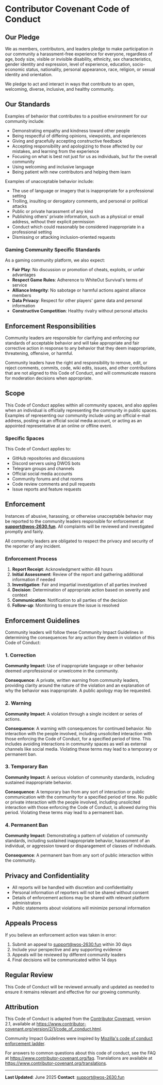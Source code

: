 # Contributor Covenant Code of Conduct

## Our Pledge

We as members, contributors, and leaders pledge to make participation in our community a harassment-free experience for everyone, regardless of age, body size, visible or invisible disability, ethnicity, sex characteristics, gender identity and expression, level of experience, education, socio-economic status, nationality, personal appearance, race, religion, or sexual identity and orientation.

We pledge to act and interact in ways that contribute to an open, welcoming, diverse, inclusive, and healthy community.

## Our Standards

Examples of behavior that contributes to a positive environment for our community include:

* Demonstrating empathy and kindness toward other people
* Being respectful of differing opinions, viewpoints, and experiences
* Giving and gracefully accepting constructive feedback
* Accepting responsibility and apologizing to those affected by our mistakes, and learning from the experience
* Focusing on what is best not just for us as individuals, but for the overall community
* Using welcoming and inclusive language
* Being patient with new contributors and helping them learn

Examples of unacceptable behavior include:

* The use of language or imagery that is inappropriate for a professional setting
* Trolling, insulting or derogatory comments, and personal or political attacks
* Public or private harassment of any kind
* Publishing others' private information, such as a physical or email address, without their explicit permission
* Conduct which could reasonably be considered inappropriate in a professional setting
* Dismissing or attacking inclusion-oriented requests

### Gaming Community Specific Standards

As a gaming community platform, we also expect:

* **Fair Play**: No discussion or promotion of cheats, exploits, or unfair advantages
* **Respect Game Rules**: Adherence to WhiteOut Survival's terms of service
* **Alliance Integrity**: No sabotage or harmful actions against alliance members
* **Data Privacy**: Respect for other players' game data and personal information
* **Constructive Competition**: Healthy rivalry without personal attacks

## Enforcement Responsibilities

Community leaders are responsible for clarifying and enforcing our standards of acceptable behavior and will take appropriate and fair corrective action in response to any behavior that they deem inappropriate, threatening, offensive, or harmful.

Community leaders have the right and responsibility to remove, edit, or reject comments, commits, code, wiki edits, issues, and other contributions that are not aligned to this Code of Conduct, and will communicate reasons for moderation decisions when appropriate.

## Scope

This Code of Conduct applies within all community spaces, and also applies when an individual is officially representing the community in public spaces. Examples of representing our community include using an official e-mail address, posting via an official social media account, or acting as an appointed representative at an online or offline event.

### Specific Spaces

This Code of Conduct applies to:
* GitHub repositories and discussions
* Discord servers using DWOS bots
* Telegram groups and channels
* Official social media accounts
* Community forums and chat rooms
* Code review comments and pull requests
* Issue reports and feature requests

## Enforcement

Instances of abusive, harassing, or otherwise unacceptable behavior may be reported to the community leaders responsible for enforcement at **support@wos-2630.fun**. All complaints will be reviewed and investigated promptly and fairly.

All community leaders are obligated to respect the privacy and security of the reporter of any incident.

### Enforcement Process

1. **Report Receipt**: Acknowledgment within 48 hours
2. **Initial Assessment**: Review of the report and gathering additional information if needed
3. **Investigation**: Fair and impartial investigation of all parties involved
4. **Decision**: Determination of appropriate action based on severity and context
5. **Communication**: Notification to all parties of the decision
6. **Follow-up**: Monitoring to ensure the issue is resolved

## Enforcement Guidelines

Community leaders will follow these Community Impact Guidelines in determining the consequences for any action they deem in violation of this Code of Conduct:

### 1. Correction

**Community Impact**: Use of inappropriate language or other behavior deemed unprofessional or unwelcome in the community.

**Consequence**: A private, written warning from community leaders, providing clarity around the nature of the violation and an explanation of why the behavior was inappropriate. A public apology may be requested.

### 2. Warning

**Community Impact**: A violation through a single incident or series of actions.

**Consequence**: A warning with consequences for continued behavior. No interaction with the people involved, including unsolicited interaction with those enforcing the Code of Conduct, for a specified period of time. This includes avoiding interactions in community spaces as well as external channels like social media. Violating these terms may lead to a temporary or permanent ban.

### 3. Temporary Ban

**Community Impact**: A serious violation of community standards, including sustained inappropriate behavior.

**Consequence**: A temporary ban from any sort of interaction or public communication with the community for a specified period of time. No public or private interaction with the people involved, including unsolicited interaction with those enforcing the Code of Conduct, is allowed during this period. Violating these terms may lead to a permanent ban.

### 4. Permanent Ban

**Community Impact**: Demonstrating a pattern of violation of community standards, including sustained inappropriate behavior, harassment of an individual, or aggression toward or disparagement of classes of individuals.

**Consequence**: A permanent ban from any sort of public interaction within the community.

## Privacy and Confidentiality

* All reports will be handled with discretion and confidentiality
* Personal information of reporters will not be shared without consent
* Details of enforcement actions may be shared with relevant platform administrators
* Public statements about violations will minimize personal information

## Appeals Process

If you believe an enforcement action was taken in error:

1. Submit an appeal to support@wos-2630.fun within 30 days
2. Include your perspective and any supporting evidence
3. Appeals will be reviewed by different community leaders
4. Final decisions will be communicated within 14 days

## Regular Review

This Code of Conduct will be reviewed annually and updated as needed to ensure it remains relevant and effective for our growing community.

## Attribution

This Code of Conduct is adapted from the [Contributor Covenant][homepage], version 2.1, available at https://www.contributor-covenant.org/version/2/1/code_of_conduct.html.

Community Impact Guidelines were inspired by [Mozilla's code of conduct enforcement ladder](https://github.com/mozilla/diversity).

[homepage]: https://www.contributor-covenant.org

For answers to common questions about this code of conduct, see the FAQ at https://www.contributor-covenant.org/faq. Translations are available at https://www.contributor-covenant.org/translations.

---

**Last Updated**: June 2025
**Contact**: support@wos-2630.fun